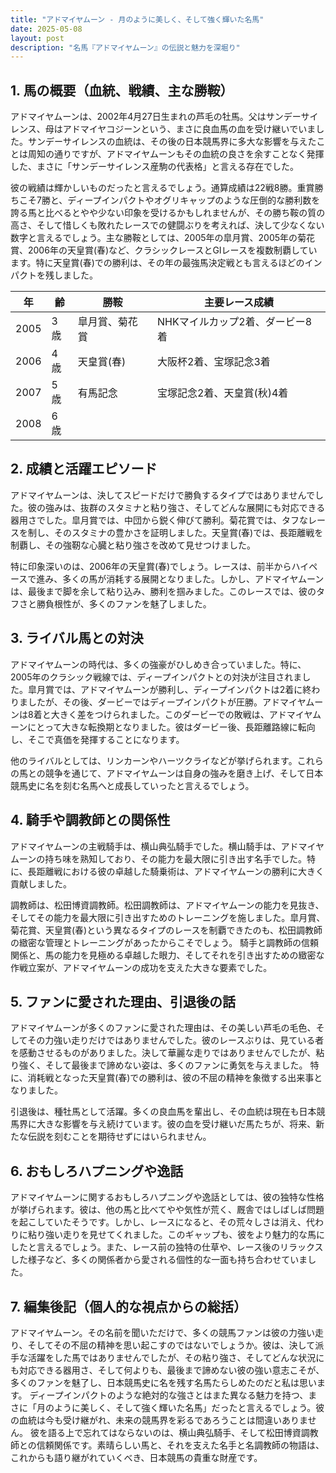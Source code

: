 ```yaml
---
title: "アドマイヤムーン - 月のように美しく、そして強く輝いた名馬"
date: 2025-05-08
layout: post
description: "名馬『アドマイヤムーン』の伝説と魅力を深堀り"
---
```


## 1. 馬の概要（血統、戦績、主な勝鞍）

アドマイヤムーンは、2002年4月27日生まれの芦毛の牡馬。父はサンデーサイレンス、母はアドマイヤコジーンという、まさに良血馬の血を受け継いでいました。サンデーサイレンスの血統は、その後の日本競馬界に多大な影響を与えたことは周知の通りですが、アドマイヤムーンもその血統の良さを余すことなく発揮した、まさに「サンデーサイレンス産駒の代表格」と言える存在でした。

彼の戦績は輝かしいものだったと言えるでしょう。通算成績は22戦8勝。重賞勝ちこそ7勝と、ディープインパクトやオグリキャップのような圧倒的な勝利数を誇る馬と比べるとやや少ない印象を受けるかもしれませんが、その勝ち鞍の質の高さ、そして惜しくも敗れたレースでの健闘ぶりを考えれば、決して少なくない数字と言えるでしょう。主な勝鞍としては、2005年の皐月賞、2005年の菊花賞、2006年の天皇賞(春)など、クラシックレースとGIレースを複数制覇しています。特に天皇賞(春)での勝利は、その年の最強馬決定戦とも言えるほどのインパクトを残しました。

| 年 | 齢 | 勝鞍 | 主要レース成績 |
|---|---|---|---|
| 2005 | 3歳 | 皐月賞、菊花賞 | NHKマイルカップ2着、ダービー8着 |
| 2006 | 4歳 | 天皇賞(春) | 大阪杯2着、宝塚記念3着 |
| 2007 | 5歳 | 有馬記念 | 宝塚記念2着、天皇賞(秋)4着 |
| 2008 | 6歳 |  |  |


## 2. 成績と活躍エピソード

アドマイヤムーンは、決してスピードだけで勝負するタイプではありませんでした。彼の強みは、抜群のスタミナと粘り強さ、そしてどんな展開にも対応できる器用さでした。皐月賞では、中団から鋭く伸びて勝利。菊花賞では、タフなレースを制し、そのスタミナの豊かさを証明しました。天皇賞(春)では、長距離戦を制覇し、その強靭な心臓と粘り強さを改めて見せつけました。

特に印象深いのは、2006年の天皇賞(春)でしょう。レースは、前半からハイペースで進み、多くの馬が消耗する展開となりました。しかし、アドマイヤムーンは、最後まで脚を余して粘り込み、勝利を掴みました。このレースでは、彼のタフさと勝負根性が、多くのファンを魅了しました。


## 3. ライバル馬との対決

アドマイヤムーンの時代は、多くの強豪がひしめき合っていました。特に、2005年のクラシック戦線では、ディープインパクトとの対決が注目されました。皐月賞では、アドマイヤムーンが勝利し、ディープインパクトは2着に終わりましたが、その後、ダービーではディープインパクトが圧勝。アドマイヤムーンは8着と大きく差をつけられました。このダービーでの敗戦は、アドマイヤムーンにとって大きな転換期となりました。彼はダービー後、長距離路線に転向し、そこで真価を発揮することになります。

他のライバルとしては、リンカーンやハーツクライなどが挙げられます。これらの馬との競争を通じて、アドマイヤムーンは自身の強みを磨き上げ、そして日本競馬史に名を刻む名馬へと成長していったと言えるでしょう。


## 4. 騎手や調教師との関係性

アドマイヤムーンの主戦騎手は、横山典弘騎手でした。横山騎手は、アドマイヤムーンの持ち味を熟知しており、その能力を最大限に引き出す名手でした。特に、長距離戦における彼の卓越した騎乗術は、アドマイヤムーンの勝利に大きく貢献しました。

調教師は、松田博資調教師。松田調教師は、アドマイヤムーンの能力を見抜き、そしてその能力を最大限に引き出すためのトレーニングを施しました。皐月賞、菊花賞、天皇賞(春)という異なるタイプのレースを制覇できたのも、松田調教師の緻密な管理とトレーニングがあったからこそでしょう。  騎手と調教師の信頼関係と、馬の能力を見極める卓越した眼力、そしてそれを引き出すための緻密な作戦立案が、アドマイヤムーンの成功を支えた大きな要素でした。


## 5. ファンに愛された理由、引退後の話

アドマイヤムーンが多くのファンに愛された理由は、その美しい芦毛の毛色、そしてその力強い走りだけではありませんでした。彼のレースぶりは、見ている者を感動させるものがありました。決して華麗な走りではありませんでしたが、粘り強く、そして最後まで諦めない姿は、多くのファンに勇気を与えました。  特に、消耗戦となった天皇賞(春)での勝利は、彼の不屈の精神を象徴する出来事となりました。

引退後は、種牡馬として活躍。多くの良血馬を輩出し、その血統は現在も日本競馬界に大きな影響を与え続けています。彼の血を受け継いだ馬たちが、将来、新たな伝説を刻むことを期待せずにはいられません。


## 6. おもしろハプニングや逸話

アドマイヤムーンに関するおもしろハプニングや逸話としては、彼の独特な性格が挙げられます。彼は、他の馬と比べてやや気性が荒く、厩舎ではしばしば問題を起こしていたそうです。しかし、レースになると、その荒々しさは消え、代わりに粘り強い走りを見せてくれました。このギャップも、彼をより魅力的な馬にしたと言えるでしょう。また、レース前の独特の仕草や、レース後のリラックスした様子など、多くの関係者から愛される個性的な一面も持ち合わせていました。


## 7. 編集後記（個人的な視点からの総括）

アドマイヤムーン。その名前を聞いただけで、多くの競馬ファンは彼の力強い走り、そしてその不屈の精神を思い起こすのではないでしょうか。彼は、決して派手な活躍をした馬ではありませんでしたが、その粘り強さ、そしてどんな状況にも対応できる器用さ、そして何よりも、最後まで諦めない彼の強い意志こそが、多くのファンを魅了し、日本競馬史に名を残す名馬たらしめたのだと私は思います。  ディープインパクトのような絶対的な強さとはまた異なる魅力を持つ、まさに「月のように美しく、そして強く輝いた名馬」だったと言えるでしょう。彼の血統は今も受け継がれ、未来の競馬界を彩るであろうことは間違いありません。  彼を語る上で忘れてはならないのは、横山典弘騎手、そして松田博資調教師との信頼関係です。素晴らしい馬と、それを支えた名手と名調教師の物語は、これからも語り継がれていくべき、日本競馬の貴重な財産です。
